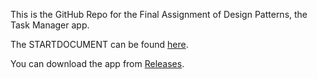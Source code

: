 This is the GitHub Repo for the Final Assignment of Design Patterns, the Task Manager app.

The STARTDOCUMENT can be found [here](docs/STARTDOCUMENT.md).

You can download the app from [Releases](https://github.com/davihlav/Design_Patterns-Final_Assignment-Task_Manager/releases).